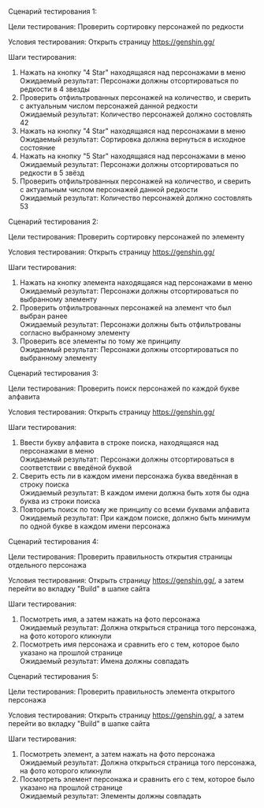 Сценарий тестирования 1:  
  
Цели тестирования: Проверить сортировку персонажей по редкости  
  
Условия тестирования: Открыть страницу https://genshin.gg/  
  
Шаги тестирования:  
1. Нажать на кнопку "4 Star" находящаяся над персонажами в меню  
Ожидаемый результат: Персонажи должны отсортироваться по редкости в 4 звезды  
2. Проверить отфильтрованных персонажей на количество, и сверить с актуальным числом персонажей данной редкости  
Ожидаемый результат: Количество персонажей должно состовлять 42  
3. Нажать на кнопку "4 Star" находящаяся над персонажами в меню  
Ожидаемый результат: Сортировка должна вернуться в исходное состояние  
4. Нажать на кнопку "5 Star" находящаяся над персонажами в меню  
Ожидаемый результат: Персонажи должны отсортироваться по редкости в 5 звёзд  
5. Проверить отфильтрованных персонажей на количество, и сверить с актуальным числом персонажей данной редкости  
Ожидаемый результат: Количество персонажей должно состовлять 53  
  
  
Сценарий тестирования 2:  
  
Цели тестирования: Проверить сортировку персонажей по элементу  
  
Условия тестирования: Открыть страницу https://genshin.gg/  
  
Шаги тестирования:  
1. Нажать на кнопку элемента находящаяся над персонажами в меню  
Ожидаемый результат: Персонажи должны отсортироваться по выбранному элементу  
2. Проверить отфильтрованных персонажей на элемент что был выбран ранее  
Ожидаемый результат: Персонажи должны быть отфильтрованы согласно выбранному элементу  
3. Проверить все элементы по тому же принципу  
Ожидаемый результат: Персонажи должны отсортироваться по выбранному элементу  
  
Сценарий тестирования 3:  
  
Цели тестирования: Проверить поиск персонажей по каждой букве алфавита  
  
Условия тестирования: Открыть страницу https://genshin.gg/  
  
Шаги тестирования:  
1. Ввести букву алфавита в строке поиска, находящаяся над персонажами в меню  
Ожидаемый результат: Персонажи должны отсортироваться в соответствии с введёной буквой  
2. Сверить есть ли в каждом имени персонажа буква введённая в строку поиска  
Ожидаемый результат: В каждом имени должна быть хотя бы одна буква из строки поиска  
3. Повторить поиск по тому же принципу со всеми буквами алфавита  
Ожидаемый результат: При каждом поиске, должно быть минимум по одной букве в каждом имени персонажа  
  
Сценарий тестирования 4:  
  
Цели тестирования: Проверить правильность открытия страницы отдельного персонажа  
  
Условия тестирования: Открыть страницу https://genshin.gg/, а затем перейти во вкладку "Build" в шапке сайта  
  
Шаги тестирования:  
1. Посмотреть имя, а затем нажать на фото персонажа  
Ожидаемый результат: Должна открыться страница того персонажа, на фото которого кликнули  
2. Посмотреть имя персонажа и сравнить его с тем, которое было указано на прошлой странице  
Ожидаемый результат: Имена должны совпадать  
  
Сценарий тестирования 5:  
  
Цели тестирования: Проверить правильность элемента открытого персонажа  
  
Условия тестирования: Открыть страницу https://genshin.gg/, а затем перейти во вкладку "Build" в шапке сайта  
  
Шаги тестирования:  
1. Посмотреть элемент, а затем нажать на фото персонажа  
Ожидаемый результат: Должна открыться страница того персонажа, на фото которого кликнули  
2. Посмотреть элемент персонажа и сравнить его с тем, которое было указано на прошлой странице  
Ожидаемый результат: Элементы должны совпадать
